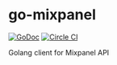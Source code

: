 go-mixpanel
===========

[![GoDoc](https://godoc.org/github.com/timehop/go-mixpanel?status.png)](https://godoc.org/github.com/timehop/go-mixpanel)
[![Circle CI](https://circleci.com/gh/timehop/go-mixpanel.svg?style=svg)](https://circleci.com/gh/timehop/go-mixpanel)

Golang client for Mixpanel API
